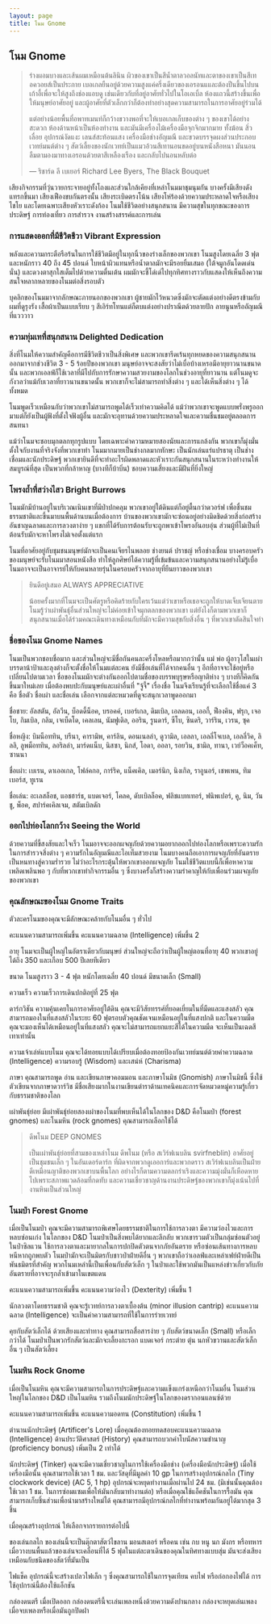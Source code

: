 ```yaml
---
layout: page
title: โนม Gnome
---
```

## <a name="gnome">โนม Gnome</a>

> ร่างผอมบางและเส้นผมเหมือนต้นลินิน ผิวของเขาเป็นสีน้ำตาลวอลนัทและตาของเขาเป็นสีเทอควอยส์เป็นประกาย เบอเกลยืนอยู่ด้วยความสูงแค่ครึ่งเดียวของเอรอนแและต้องปีนขึ้นไปบนเก้าอี้เพื่อจะให้สูงถึงช่องแอบดู เช่นเดียวกับที่อยู่อาศัยทั่วไปในโอเอเบิ้ล ห้องแถวนี้สร้างขึ้นเพื่อให้มนุษย์อาศัยอยู่ และผู้อาศัยที่ตัวเล็กกว่าก็ต้องทำอย่างสุดความสามารถในการอาศัยอยู่ร่วมได้
>
> แต่อย่างน้อยพื้นที่อพาทเมนท์ก็กว้างขวางพอที่จะให้เบอเกลเก็บของต่าง ๆ ของเขาได้อย่างสะดวก ห้องด้านหน้าเป็นห้องทำงาน และมันมีเครื่องไม้เครื่องมือจุกจิกมากมาย ทั้งฆ้อน สิ่ว เลื่อย อุปกรณ์งัดแงะ เลนส์สะท้อนแสง เครื่องมือช่างอัญมณี และขวดบรรจุดผงส่วนประกอบเวทย์มนต์ต่าง ๆ สัตว์เลี้ยงของนักเวทย์เป็นแมวอ้วนสีเทานอนขดอยู่บนหนังสือหนา มันนอนลืมตามองมาทางเอรอนด้วยตาสีเหลืองเรือง และกลับไปนอนหลับต่อ
>
> — ริชาร์ด ลี เบเยอร์ Richard Lee Byers, The Black Bouquet

เสียงกิจกรรมที่วุ่นวายกระจายอยู่ทั้งโถงและส่วนใกล้เคียงที่เหล่าโนมมาชุมนุมกัน บางครั้งมีเสียงดังแทรกขึ้นมา เสียงเฟืองขบกันตรงนั้น เสียงระเบิดตรงโน้น เสียงโห่ร้องด้วยความประหลาดใจหรือเสียงไชโย และโดยเฉพาะเสียงหัวเราะดังก้อง โนมใช้ชีวิตอย่างสนุกสนาน มีความสุขในทุกขณะของการประดิษฐ์ การท่องเที่ยว การสำรวจ งานสร้างสรรค์และการเล่น

### การแสดงออกที่มีชีวิตชีวา Vibrant Expression

พลังและความกระตือรือร้นในการใช้ชีวิตมีอยู่ในทุกนิ้วของร่างเล็กของพวกเขา โนมสูงโดยเฉลี่ย 3 ฟุต และหนักราว 40 ถึง 45 ปอนด์ ใบหน้าผิวแทนหรือน้ำตาลมักจะมีรอยยิ้มเสมอ (ใต้จมูกอันโดดเด่นนั่น) และดวงตาสุกใสเต็มไปด้วยความตื่นเต้น ผมมักจะชี้โด่เด่ไปทุกทิศทางราวกับแสดงให้เห็นถึงความสนใจหลากหลายของโนมต่อสิ่งรอบตัว

บุคลิกของโนมมาจากลักษณะภายนอกของพวกเขา ผู้ชายมักไว้หนวดซึ่งมักจะตัดแต่งอย่างดีตรงข้ามกับผมที่ดูรุงรัง เสื้อผ้าเป็นแบบเรียบ ๆ สีเอิร์ทโทนแต่ก็ตบแต่งอย่างปราณีตด้วยลายปัก ลายนูนหรืออัญมณีที่แวววาว

### ความทุ่มเทที่สนุกสนาน Delighted Dedication

สิ่งที่โนมให้ความสำคัญคือการมีชีวิตชีวาเป็นสิ่งพิเศษ และพวกเขารีดเร้นทุกหยดของความสนุกสนานออกมาจากช่วงชีวิต 3 - 5 ร้อยปีของพวกเขา มนุษย์อาจจะสงสัยว่าไม่เบื่อบ้างเหรอมีอายุยาวนานขนาดนั้น และพวกเอลฟ์ก็ใช้เวลาที่มีไปกับการรักษาความสวยงามของโลกในช่วงอายุที่ยาวนาน แต่โนมดูจะกังวลว่าแม้กับเวลาที่ยาวนานขนาดนั้น พวกเขาก็จะไม่สามารถทำสิ่งต่าง ๆ และได้เห็นสิ่งต่าง ๆ ได้ทั้งหมด

โนมพูดเร็วเหมือนกับว่าพวกเขาไม่สามารถพูดได้เร็วเท่าความคิดได้ แม้ว่าพวกเขาจะพูดแบบพรั่งพรูออกมาแต่ก็ยังเป็นผู้ฟังที่ตั้งใจฟังผู้อื่น และมักจะอุทานด้วยความประหลาดใจและความชื่นชมอยู่ตลอดการสนทนา

แม้ว่าโนมจะชอบมุกตลกทุกรูปแบบ โดยเฉพาะคำความหมายสองนัยและการแกล้งกัน พวกเขาก็มุ่งมั่นตั้งใจกับงานที่จริงจังที่พวกเขาทำ โนมมากมายเป็นช่างกลมากทักษะ เป็นนักเล่นแร่แปรธาตุ เป็นช่างเชื่อมและนักประดิษฐ์ พวกเขายินดีที่จะทำอะไรผิดพลาดและหัวเราะกันสนุกสนานในระหว่างทำงานให้สมบูรณ์ที่สุด เป็นพวกที่กล้าหาญ (บางทีก็บ้าบิ่น) ชอบความเสี่ยงและมีฝันที่ยิ่งใหญ่

### โพรงถ้ำที่สว่างไสว Bright Burrows

โนมมักมีบ้านอยู่ในบริเวณเนินเขาที่มีป่าปกคลุม พวกเขาอยู่ใต้ดินแต่ก็อยู่ตื้นกว่าดวอร์ฟ เพื่อชื่นชมธรรมชาติและขึ้นมาบนพื้นด้านบนเมื่อต้องการ บ้านของพวกเขามักจะซ่อนอยู่อย่างมิดชิดด้วยสิ่งก่อสร้างอันชาญฉลาดและการลวงตาง่าย ๆ แขกที่ได้รับการต้อนรับจะถูกพาเข้าโพรงอันอบอุ่น ส่วนผู้ที่ไม่เป็นที่ต้อนรับมักจะหาโพรงไม่เจอตั้งแต่แรก

โนมที่อาศัยอยู่กับชุมชนมนุษย์มักจะเป็นคนเจียรไนพลอย ช่างยนต์ ปราชญ์ หรือช่างเชื่อม บางครอบครัวของมนุษย์จะรับโนมมาสอนหนังสือ ทำให้ลูกศิษย์ได้ความรู้ที่เข้มข้นและความสนุกสนานอย่างไม่รู้เบื่อ โนมอาจจะเป็นอาจารย์ให้กับคนหลายรุ่นในครอบครัวจากอายุที่ยืนยาวของพวกเขา

> ยินดีอยู่เสมอ ALWAYS APPRECIATIVE
>
> น้อยครั้งมากที่โนมจะเป็นศัตรูหรือคิดร้ายกับใครเว้นแต่ว่าเขาหรือเธอจะถูกให้บาดเจ็บเจียนตาย โนมรู้ว่าเผ่าพันธุ์อื่นส่วนใหญ่จะไม่ค่อยเข้าใจมุกตลกของพวกเขา แต่ยังไงก็ตามพวกเขาก็สนุกสนานเมื่อได้ร่วมคณะเดินทางเหมือนกับที่มักจะมีความสุขกับสิ่งอื่น ๆ ที่พวกเขาตัดสินใจทำ

### ชื่อของโนม Gnome Names

โนมเป็นพวกชอบชื่อมาก และส่วนใหญ่จะมีชื่อกันคนละครึ่งโหลหรือมากกว่านั้น แม่ พ่อ ผู้อาวุโสในเผ่า บรรดาน้าป้าและลุงต่างก็จะตั้งชื่อให้โนมแต่ละคน ยังมีชื่อเล่นที่ได้จากคนอื่น ๆ อีกที่อาจจะใช้อยู่หรือเปลี่ยนไปตามเวลา ชื่อของโนมมักจะต่างกันออกไปตามชื่อของบรรพบุรุษหรือญาติห่าง ๆ บางทีก็คิดกันขึ้นมาใหม่เลย เมื่อต้องพบปะกับมนุษย์และเผ่าอื่นที่ "จู้จี้" เรื่องชื่อ โนมจึงเรียนรู้ที่จะเลือกใช้ชื่อแค่ 3 คือ ชื่อตัว ชื่อเผ่า และชื่อเล่น เลือกจากแต่ละหมวดที่ดูจะสนุกเวลาพูดออกมา

ชื่อชาย: อัลสตัน, อัลวีน, บ็อดดี้น็อค, บรอคค์, เบอร์เกล, ดิมเบิล, เอลดอน, เออกี้, ฟ็องคิน, ฟรุก, เจอโบ, กิมเบิล, กลิม, เจเบ็ดโด, เคลเลน, นัมฟูเดิล, ออริน, รูนดาร์, ซีโบ, ซินดริ, วาร์ริน, เวรน, ซุค

ชื่อหญิง: บิมน็อททิน, บรีนา, คารามิพ, คาร์ลิน, ดอนเนลล่า, ดูวามิล, เอลลา, เอลลี่โจเบล, เอลลี่วิค, ลิลลิ, ลูพม็อททิน, ลอริลล่า, มาร์ดแน็บ, นิสซา, นิกส์, โอดา, ออลา, รอยวิน, ชามิล, ทานา, เวย์ว็อคเค็ท, ซานนา

ชื่อเผ่า: เบเรน, ดาเออเกล, โฟล์คกอ, การ์ริค, แน็คเคิล, เมอร์นิก, นิงเกิล, ราอูนอร์, เชพเพน, ทิมเบอร์ส, ทูเรน

ชื่อเล่น: อะเลสล็อช, แอชฮาร์ธ, แบดเจอร์, โคลค, ดับเบิลล็อค, ฟลิชแบทเทอร์, ฟนิพเปอร์, คู, นิม, วันชู, พ็อค, สปาร์คเคิลเจม, สตัมเบิลดัก

### ออกไปท่องโลกกว้าง Seeing the World

ด้วยความที่ขี้สงสัยและใจเร็ว โนมอาจจะออกผจญภัยด้วยความอยากออกไปท่องโลกหรือเพราะความรักในการสำรวจสิ่งต่าง ๆ ความรักในอัญมณีและไอเท็มสวยงาม โนมบางคนถือเอาการผจญภัยที่อันตรายเป็นหนทางสู่ความร่ำรวย ไม่ว่าอะไรกระตุ้นให้พวกเขาออกผจญภัย โนมใช้ชีวิตแบบนี้ก็เพื่อหาความเพลิดเพลินพอ ๆ กับที่พวกเขาทำกิจกรรมอื่น ๆ ซึ่งบางครั้งก็สร้างความรำคาญให้กับเพื่อนร่วมผจญภัยของพวกเขา

### คุณลักษณะของโนม Gnome Traits

ตัวละครโนมของคุณจะมีลักษณะคล้ายกับโนมอื่น ๆ ทั่วไป

คะแนนความสามารถเพิ่มขึ้น คะแนนความฉลาด (Intelligence) เพิ่มขึ้น 2

อายุ โนมจะเป็นผู้ใหญ่ในอัตราเดียวกับมนุษย์ ส่วนใหญ่จะถือว่าเป็นผู้ใหญ่ตอนที่อายุ 40 พวกเขาอยู่ได้ถึง 350 และเกือบ 500 ปีเลยทีเดียว

ขนาด โนมสูงราว 3 - 4 ฟุต หนักโดยเฉลี่ย 40 ปอนด์ มีขนาดเล็ก (Small)

ความเร็ว ความเร็วการเดินปกติอยู่ที่ 25 ฟุต

ดาร์กวิชัน ความคุ้นเคยในการอาศัยอยู่ใต้ดิน คุณจะมีวิสัยทรรศ์ที่ยอดเยี่ยมในที่มืดและแสงสลัว คุณสามารถมองในที่แสงสลัวในระยะ 60 ฟุตรอบตัวคุณชัดเจนเหมือนอยู่ในที่แสงปกติ และในความมืดคุณจะมองเห็นได้เหมือนอยู่ในที่แสงสลัว คุณจะไม่สามารถแยกแยะสีได้ในความมืด จะเห็นเป็นเฉดสีเทาเท่านั้น

ความเจ้าเล่ห์แบบโนม คุณจะได้ทอยแบบได้เปรียบเมื่อต้องทอยป้องกันเวทย์มนต์ด้วยค่าความฉลาด (Intelligence) ความรอบรู้ (Wisdom) และเสน่ห์ (Charisma)

ภาษา คุณสามารถพูด อ่าน และเขียนภาษาคอมมอน และภาษาโนมิช (Gnomish) ภาษาโนมิชนี้ ซึ่งใช้ตัวเขียนจากภาษาดวาร์วิช มีชื่อเสียงมากในงานเขียนตำราด้านเทคนิคและการจัดหมวดหมู่ความรู้เกี่ยวกับธรรมชาติของโลก

เผ่าพันธุ์ย่อย มีเผ่าพันธุ์ย่อยสองเผ่าของโนมที่พบเห็นได้ในโลกของ D&D คือโนมป่า (forest gnomes) และโนมหิน (rock gnomes) คุณสามารถเลือกใช้ได้

> ดีพโนม DEEP GNOMES
>
> เป็นเผ่าพันธุ์ย่อยที่สามของเหล่าโนม ดีพโนม (หรือ สเวิร์ฟเนบลิน svirfneblin) อาศัยอยู่เป็นชุมชนเล็ก ๆ ในอันเดอร์ดาร์ก ที่ผิดจากพวกดูเออการ์และพวกดราว สเวิร์ฟเนบลินเป็นฝ่ายดีเหมือนญาติของพวกเขาบนพื้นโลก อย่างไรก็ตามความตลกร่าเริงและความมุ่งมั่นก็เหือดหายไปเพราะสภาพแวดล้อมที่กดทับ และความเชี่ยวชาญด้านงานประดิษฐ์ของพวกเขาก็มุ่งเน้นไปที่งานหินเป็นส่วนใหญ่

### โนมป่า Forest Gnome
เมื่อเป็นโนมป่า คุณจะมีความสามารถพิเศษโดยธรรมชาติในการใช้การลวงตา มีความว่องไวและการหลบซ่อนเก่ง ในโลกของ D&D โนมป่าเป็นสิ่งพบได้ยากและลึกลับ พวกเขารวมตัวเป็นกลุ่มซ่อนตัวอยู่ในป่าซิลแวน ใช้การลวงตาและมายากลในการปกปิดตัวตนจากภัยอันตราย หรือซ่อนเส้นทางการหลบหนีหากถูกพบตัว โนมป่ามักจะเป็นมิตรกับชาวป่าฝ่ายดีอื่น ๆ พวกเขาถือว่าเอลฟ์และเหล่าเฟย์ฝ่ายดีเป็นพันธมิตรที่สำคัญ พวกโนมเหล่านี้เป็นเพื่อนกับสัตว์เล็ก ๆ ในป่าและใช้พวกมันเป็นแหล่งข่าวเกี่ยวกับภัยอันตรายที่อาจจะรุกล้ำเข้ามาในเขตแดน

คะแนนความสามารถเพิ่มขึ้น คะแนนความว่องไว (Dexterity) เพิ่มขึ้น 1

นักลวงตาโดยธรรมชาติ คุณจะรู้เวทย์การลวงตาเบื้องต้น (minor illusion cantrip) คะแนนความฉลาด (Intelligence) จะเป็นค่าความสามารถที่ใช้ในการร่ายเวทย์

คุยกับสัตว์เล็กได้ ด้วยเสียงและท่าทาง คุณสามารถสื่อสารง่าย ๆ กับสัตว์ขนาดเล็ก (Small) หรือเล็กกว่าได้ โนมป่าเป็นพวกรักสัตว์และมักจะเลี้ยงกะรอก แบดเจอร์ กระต่าย ตุ่น นกหัวขวานและสัตว์เล็กอื่น ๆ เป็นสัตว์เลี้ยง

### โนมหิน Rock Gnome

เมื่อเป็นโนมหิน คุณจะมีความสามารถในการประดิษฐ์และความแข็งแกร่งเหนือกว่าโนมอื่น โนมส่วนใหญ่ในโลกของ D&D เป็นโนมหิน รวมถึงโนมนักประดิษฐ์ในโลกของดรากอนแลนซ์ด้วย

คะแนนความสามารถเพิ่มขึ้น คะแนนความอดทน (Constitution) เพิ่มขึ้น 1

ตำนานนักประดิษฐ์ (Artificer's Lore) เมื่อคุณต้องทอยทดสอบคะแนนความฉลาด (Intelligence) ด้านประวัติศาสตร์ (History) คุณสามารถบวกค่าโบนัสความชำนาญ (proficiency bonus) เพิ่มเป็น 2 เท่าได้

นักประดิษฐ์ (Tinker) คุณจะมีความเชี่ยวชาญในการใช้เครื่องมือช่าง (เครื่องมือนักประดิษฐ์) เมื่อใช้เครื่องมือนั้น คุณสามารถใช้เวลา 1 ชม. และวัสดุที่มีมูลค่า 10 gp ในการสร้างอุปกรณ์กลไก (Tiny clockwork device) (AC 5, 1 hp) อุปกรณ์จะหยุดทำงานเมื่อผ่านไป 24 ชม. (มิเช่นนั้นคุณต้องใช้เวลา 1 ชม. ในการซ่อมแซมเพื่อให้มันกลับมาทำงานต่อ) หรือเมื่อคุณใช้แอ็คชันในการรื้อมัน คุณสามารถเก็บชิ้นส่วนเพื่อนำมาสร้างใหม่ได้ คุณสามารถมีอุปกรณ์กลไกที่ทำงานพร้อมกันอยู่ได้มากสุด 3 ชิ้น

เมื่อคุณสร้างอุปกรณ์ ให้เลือกจากรายการต่อไปนี้

ของเล่นกลไก ของเล่นนี้จะเป็นตุ๊กตาสัตว์ไขลาน มอนสเตอร์ หรือคน เช่น กบ หนู นก มังกร หรือทหาร เมื่อวางบนพื้นแล้วของเล่นจะเคลื่อนที่ได้ 5 ฟุตในแต่ละตาเดินของคุณในทิศทางแบบสุ่ม มันจะส่งเสียงเหมือนกับชนิดของสัตว์ที่มันเป็น

ไฟแช็ค อุปกรณ์นี้จะสร้างเปลวไฟเล็ก ๆ ซึ่งคุณสามารถใช้ในการจุดเทียน คบไฟ หรือก่อกองไฟได้ การใช้อุปกรณ์นี้ต้องใช้แอ็กชัน

กล่องดนตรี เมื่อเปิดออก กล่องดนตรีนี้จะเล่นเพลงหนึ่งด้วยความดังปานกลาง กล่องจะหยุดเล่นเพลงเมื่อจบเพลงหรือเมื่อมันถูกปิดฝา